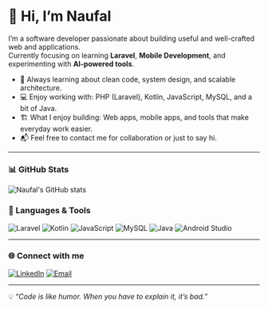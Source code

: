 # 👋 Hi, I’m Naufal

I’m a software developer passionate about building useful and well-crafted web and applications.  
Currently focusing on learning **Laravel**, **Mobile Development**, and experimenting with **AI-powered tools**.

- 🌱 Always learning about clean code, system design, and scalable architecture.  
- 💻 Enjoy working with: PHP (Laravel), Kotlin, JavaScript, MySQL, and a bit of Java.  
- 🏗️ What I enjoy building: Web apps, mobile apps, and tools that make everyday work easier.  
- 📬 Feel free to contact me for collaboration or just to say hi.  

---

### 📊 GitHub Stats
![Naufal's GitHub stats](https://github-readme-stats.vercel.app/api?username=fajarnaufal&show_icons=true&theme=default)

### 🔧 Languages & Tools
![Laravel](https://img.shields.io/badge/Laravel-FF2D20?style=flat&logo=laravel&logoColor=white)
![Kotlin](https://img.shields.io/badge/Kotlin-0095D5?style=flat&logo=kotlin&logoColor=white)
![JavaScript](https://img.shields.io/badge/JavaScript-F7DF1E?style=flat&logo=javascript&logoColor=black)
![MySQL](https://img.shields.io/badge/MySQL-4479A1?style=flat&logo=mysql&logoColor=white)
![Java](https://img.shields.io/badge/Java-007396?style=flat&logo=java&logoColor=white)
![Android Studio](https://img.shields.io/badge/Android%20Studio-3DDC84?style=flat&logo=android-studio&logoColor=white)

---

### 🌐 Connect with me
[![LinkedIn](https://img.shields.io/badge/LinkedIn-0077B5?style=flat&logo=linkedin&logoColor=white)](https://linkedin.com/in/USERNAME)
[![Email](https://img.shields.io/badge/Email-D14836?style=flat&logo=gmail&logoColor=white)](mailto:YOUR_EMAIL)

---

💡 *“Code is like humor. When you have to explain it, it’s bad.”*
